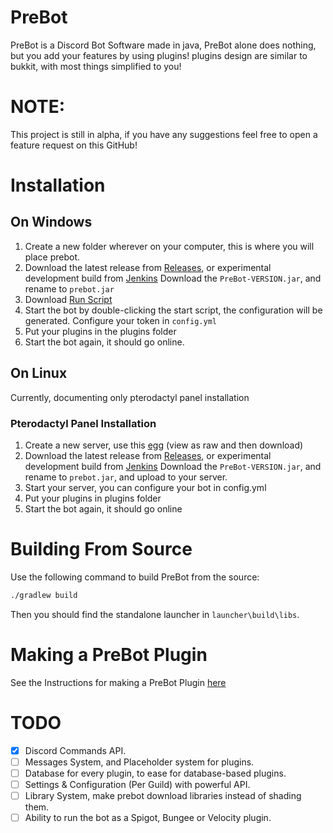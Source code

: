 # PreBot

PreBot is a Discord Bot Software made in java, PreBot alone does nothing,
but you add your features by using plugins! plugins design are similar to bukkit, with most things simplified to you!

# NOTE:

This project is still in alpha, if you have any suggestions feel free to open a feature request on this GitHub!

# Installation

## On Windows
1. Create a new folder wherever on your computer, this is where you will place prebot.
2. Download the latest release from [Releases](https://github.com/BlueTree242/PreBot/releases/), or experimental development build from [Jenkins](https://github.com/BlueTree242/PreBot/releases/)
   Download the `PreBot-VERSION.jar`, and rename to `prebot.jar`
3. Download [Run Script](installation/run_windows.bat)
4. Start the bot by double-clicking the start script, the configuration will be generated. Configure your token in `config.yml`
5. Put your plugins in the plugins folder
6. Start the bot again, it should go online.

## On Linux
Currently, documenting only pterodactyl panel installation

### Pterodactyl Panel Installation

1. Create a new server, use this [egg](installation/egg-prebot.json) (view as raw and then download)
2. Download the latest release from [Releases](https://github.com/BlueTree242/PreBot/releases/), or experimental development build from [Jenkins](https://github.com/BlueTree242/PreBot/releases/)
   Download the `PreBot-VERSION.jar`, and rename to `prebot.jar`, and upload to your server.
3. Start your server, you can configure your bot in config.yml
4. Put your plugins in plugins folder
5. Start the bot again, it should go online

# Building From Source

Use the following command to build PreBot from the source:

```bash
./gradlew build
```

Then you should find the standalone launcher in `launcher\build\libs`.

# Making a PreBot Plugin

See the Instructions for making a PreBot Plugin [here](MAKING_PLUGIN.md)

# TODO

-  [X] Discord Commands API.
-  [ ] Messages System, and Placeholder system for plugins.
-  [ ] Database for every plugin, to ease for database-based plugins.
-  [ ] Settings & Configuration (Per Guild) with powerful API.
-  [ ] Library System, make prebot download libraries instead of shading them.
-  [ ] Ability to run the bot as a Spigot, Bungee or Velocity plugin.